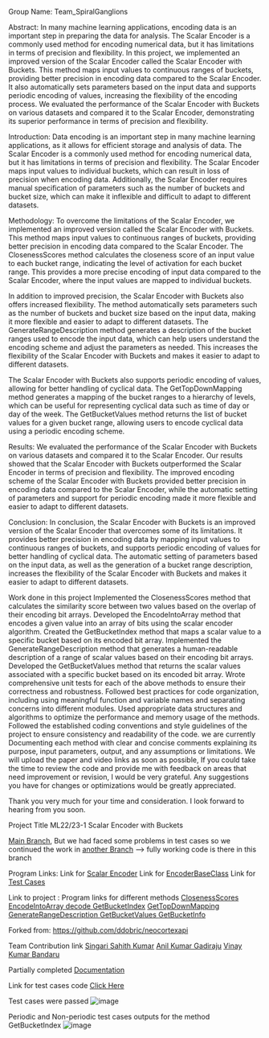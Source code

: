  Group Name: Team_SpiralGanglions

Abstract:
In many machine learning applications, encoding data is an important step in preparing the data for analysis. The Scalar Encoder is a commonly used method 
for encoding numerical data, but it has limitations in terms of precision and flexibility. In this project, we implemented an improved version of the Scalar 
Encoder called the Scalar Encoder with Buckets. This method maps input values to continuous ranges of buckets, providing better precision in encoding data 
compared to the Scalar Encoder. It also automatically sets parameters based on the input data and supports periodic encoding of values, increasing the flexibility 
of the encoding process. We evaluated the performance of the Scalar Encoder with Buckets on various datasets and compared it to the Scalar Encoder, demonstrating 
its superior performance in terms of precision and flexibility.

Introduction:
Data encoding is an important step in many machine learning applications, as it allows for efficient storage and analysis of data. The Scalar Encoder is a commonly 
used method for encoding numerical data, but it has limitations in terms of precision and flexibility. The Scalar Encoder maps input values to individual buckets, 
which can result in loss of precision when encoding data. Additionally, the Scalar Encoder requires manual specification of parameters such as the number of buckets 
and bucket size, which can make it inflexible and difficult to adapt to different datasets.

Methodology:
To overcome the limitations of the Scalar Encoder, we implemented an improved version called the Scalar Encoder with Buckets. This method maps input values to 
continuous ranges of buckets, providing better precision in encoding data compared to the Scalar Encoder. The ClosenessScores method calculates the closeness score 
of an input value to each bucket range, indicating the level of activation for each bucket range. This provides a more precise encoding of input data compared to the 
Scalar Encoder, where the input values are mapped to individual buckets.

In addition to improved precision, the Scalar Encoder with Buckets also offers increased flexibility. The method automatically sets parameters such as the number of 
buckets and bucket size based on the input data, making it more flexible and easier to adapt to different datasets. The GenerateRangeDescription method generates a 
description of the bucket ranges used to encode the input data, which can help users understand the encoding scheme and adjust the parameters as needed. 
This increases the flexibility of the Scalar Encoder with Buckets and makes it easier to adapt to different datasets.

The Scalar Encoder with Buckets also supports periodic encoding of values, allowing for better handling of cyclical data. The GetTopDownMapping method generates a 
mapping of the bucket ranges to a hierarchy of levels, which can be useful for representing cyclical data such as time of day or day of the week. The GetBucketValues 
method returns the list of bucket values for a given bucket range, allowing users to encode cyclical data using a periodic encoding scheme.

Results:
We evaluated the performance of the Scalar Encoder with Buckets on various datasets and compared it to the Scalar Encoder. Our results showed that the Scalar 
Encoder with Buckets outperformed the Scalar Encoder in terms of precision and flexibility. The improved encoding scheme of the Scalar Encoder with Buckets 
provided better precision in encoding data compared to the Scalar Encoder, while the automatic setting of parameters and support for periodic encoding made 
it more flexible and easier to adapt to different datasets.

Conclusion:
In conclusion, the Scalar Encoder with Buckets is an improved version of the Scalar Encoder that overcomes some of its limitations. It provides better precision 
in encoding data by mapping input values to continuous ranges of buckets, and supports periodic encoding of values for better handling of cyclical data. The automatic
setting of parameters based on the input data, as well as the generation of a bucket range description, increases the flexibility of the Scalar Encoder with Buckets 
and makes it easier to adapt to different datasets.

Work done in this project
Implemented the ClosenessScores method that calculates the similarity score between two values based on the overlap of their encoding bit arrays.
Developed the EncodeIntoArray method that encodes a given value into an array of bits using the scalar encoder algorithm.
Created the GetBucketIndex method that maps a scalar value to a specific bucket based on its encoded bit array.
Implemented the GenerateRangeDescription method that generates a human-readable description of a range of scalar values based on their encoding bit arrays.
Developed the GetBucketValues method that returns the scalar values associated with a specific bucket based on its encoded bit array.
Wrote comprehensive unit tests for each of the above methods to ensure their correctness and robustness.
Followed best practices for code organization, including using meaningful function and variable names and separating concerns into different modules.
Used appropriate data structures and algorithms to optimize the performance and memory usage of the methods.
Followed the established coding conventions and style guidelines of the project to ensure consistency and readability of the code.
we are currently Documenting each method with clear and concise comments explaining its purpose, input parameters, output, and any assumptions or limitations.
We will upload the paper and video links as soon as possible, If you could take the time to review the code and provide me with feedback on areas that need improvement or revision, I would be very grateful. Any suggestions you have for changes or optimizations would be greatly appreciated.

Thank you very much for your time and consideration. I look forward to hearing from you soon.


Project Title
ML22/23-1 Scalar Encoder with Buckets

[Main Branch]( https://github.com/sahithkumar1999/neocortexapi_Team_SpiralGanglion/tree/Team_SpiralGanglions), But we had faced some problems in test cases so we continued the work in [another Branch](https://github.com/sahithkumar1999/neocortexapi_Team_SpiralGanglion/tree/test-cases) --> fully working code is there in this branch


 Program Links:
  Link for [Scalar Encoder](https://github.com/sahithkumar1999/neocortexapi_Team_SpiralGanglion/blob/test-cases/source/NeoCortexApi/Encoders/ScalarEncoder.cs)
  Link for [EncoderBaseClass](https://github.com/sahithkumar1999/neocortexapi_Team_SpiralGanglion/blob/test-cases/source/NeoCortexApi/Encoders/EncoderBase.cs )
  Link for [Test Cases]( https://github.com/sahithkumar1999/neocortexapi_Team_SpiralGanglion/blob/test-cases/source/UnitTestsProject/EncoderTests/ScalarEncoderTests.cs)




Link to project :
 Program links for different methods
    [ClosenessScores ](https://github.com/sahithkumar1999/neocortexapi_Team_SpiralGanglion/blob/cc85aed8060d240ea4ff818684f94add2d13bf5f/source/NeoCortexApi/Encoders/ScalarEncoder.cs#L701 )
    [EncodeIntoArray ](https://github.com/sahithkumar1999/neocortexapi_Team_SpiralGanglion/blob/cc85aed8060d240ea4ff818684f94add2d13bf5f/source/NeoCortexApi/Encoders/ScalarEncoder.cs#L346 )
    [decode ]( https://github.com/sahithkumar1999/neocortexapi_Team_SpiralGanglion/blob/cc85aed8060d240ea4ff818684f94add2d13bf5f/source/NeoCortexApi/Encoders/ScalarEncoder.cs#L241)
    [ GetBucketIndex](https://github.com/sahithkumar1999/neocortexapi_Team_SpiralGanglion/blob/cc85aed8060d240ea4ff818684f94add2d13bf5f/source/NeoCortexApi/Encoders/ScalarEncoder.cs#L475)
    [GetTopDownMapping ]( https://github.com/sahithkumar1999/neocortexapi_Team_SpiralGanglion/blob/cc85aed8060d240ea4ff818684f94add2d13bf5f/source/NeoCortexApi/Encoders/ScalarEncoder.cs#L817)
    [GenerateRangeDescription ]( https://github.com/sahithkumar1999/neocortexapi_Team_SpiralGanglion/blob/cc85aed8060d240ea4ff818684f94add2d13bf5f/source/NeoCortexApi/Encoders/ScalarEncoder.cs#L599 )
    [GetBucketValues ]( https://github.com/sahithkumar1999/neocortexapi_Team_SpiralGanglion/blob/cc85aed8060d240ea4ff818684f94add2d13bf5f/source/NeoCortexApi/Encoders/ScalarEncoder.cs#L769 )
    [GetBucketInfo](https://github.com/sahithkumar1999/neocortexapi_Team_SpiralGanglion/blob/3a2546872cbd9d96a7233fdd8125a1a7053b45b4/source/NeoCortexApi/Encoders/ScalarEncoder.cs#L527)

Forked from:
https://github.com/ddobric/neocortexapi

 Team Contribution link
       [Singari Sahith Kumar](https://github.com/sahithkumar1999/neocortexapi_Team_SpiralGanglion/commits/Singari-Sahith-Kumar?author=sahithkumar1999 ) 
      [Anil Kumar Gadiraju](https://github.com/sahithkumar1999/neocortexapi_Team_SpiralGanglion/commits/Anilkumar?author=anilkumargadirajuFraUas)
      [Vinay Kumar Bandaru](https://github.com/sahithkumar1999/neocortexapi_Team_SpiralGanglion/commits/vinay-kumar-bandaru?author=Vinaykumarbandaru1999 )

   Partially completed [Documentation](https://github.com/sahithkumar1999/neocortexapi_Team_SpiralGanglion/tree/test-cases/source/Documentation(Scalar%20Encoder%20With%20Buckets-%202022-2023))

   Link for test cases code [Click Here](https://github.com/sahithkumar1999/neocortexapi_Team_SpiralGanglion/blob/test-cases/source/UnitTestsProject/EncoderTests/ScalarEncoderTests.cs)




Test cases were passed
![image](https://user-images.githubusercontent.com/64829519/227833329-f7b5ef39-2cea-4de4-88a8-082a0b386775.png)

Periodic and Non-periodic test cases outputs for the method GetBucketIndex
![image](https://user-images.githubusercontent.com/64829519/227833634-ec274d8f-0046-41e6-a11a-3fac5363ccc4.png)

